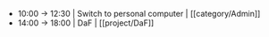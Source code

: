 - 10:00 -> 12:30 | Switch to personal computer | [[category/Admin]]
- 14:00 -> 18:00 | DaF | [[project/DaF]]